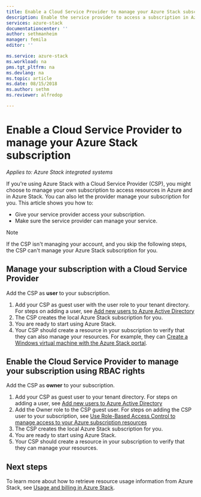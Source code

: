 ```yaml
---
title: Enable a Cloud Service Provider to manage your Azure Stack subscription | Microsoft Docs
description: Enable the service provider to access a subscription in Azure Stack.
services: azure-stack
documentationcenter: ''
author: sethmanheim
manager: femila
editor: ''

ms.service: azure-stack
ms.workload: na
pms.tgt_pltfrm: na
ms.devlang: na
ms.topic: article
ms.date: 08/15/2018
ms.author: sethm
ms.reviewer: alfredop

---
```


# Enable a Cloud Service Provider to manage your Azure Stack subscription

*Applies to: Azure Stack integrated systems*

If you're using Azure Stack with a Cloud Service Provider (CSP), you might choose to manage your own subscription to access resources in Azure and in Azure Stack. You can also let the provider manage your subscription for you. This article shows you how to:

 * Give your service provider access your subscription.
 * Make sure the service provider can manage your service.

> [!Note]
>  If the CSP isn't managing your account, and you skip the following steps, the CSP can't manage your Azure Stack subscription for you.

## Manage your subscription with a Cloud Service Provider

Add the CSP as **user** to your subscription.

1. Add your CSP as guest user with the user role to your tenant directory.  For steps on adding a user, see [Add new users to Azure Active Directory](https://docs.microsoft.com/azure/active-directory/add-users-azure-active-directory)
2. The CSP creates the local Azure Stack subscription for you.
3. You are ready to start using Azure Stack.
4. Your CSP should create a resource in your subscription to verify that they can also manage your resources. For example, they can [Create a Windows virtual machine with the Azure Stack portal](azure-stack-quick-windows-portal.md).

## Enable the Cloud Service Provider to manage your subscription using RBAC rights

Add the CSP as **owner** to your subscription.

1. Add your CSP as guest user to your tenant directory.  For steps on adding a user, see [Add new users to Azure Active Directory](https://docs.microsoft.com/azure/active-directory/add-users-azure-active-directory)
2. Add the Owner role to the CSP guest user. For steps on adding the CSP user to your subscription, see [Use Role-Based Access Control to manage access to your Azure subscription resources](https://docs.microsoft.com/azure/role-based-access-control/role-assignments-portal)
3. The CSP creates the local Azure Stack subscription for you.
4. You are ready to start using Azure Stack.
5. Your CSP should create a resource in your subscription to verify that they can manage your resources.

## Next steps

To learn more about how to retrieve resource usage information from Azure Stack, see [Usage and billing in Azure Stack](../azure-stack-billing-and-chargeback.md).

